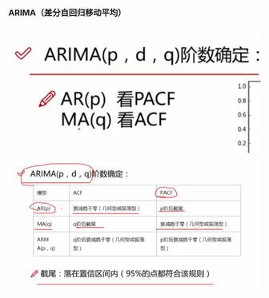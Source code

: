 ### ARIMA（差分自回归移动平均）

![Snipaste_2023-03-07_18-00-39](./pic/Snipaste_2023-03-07_18-00-39.png)

![Snipaste_2023-03-07_18-01-20](./pic/Snipaste_2023-03-07_18-01-20.png)